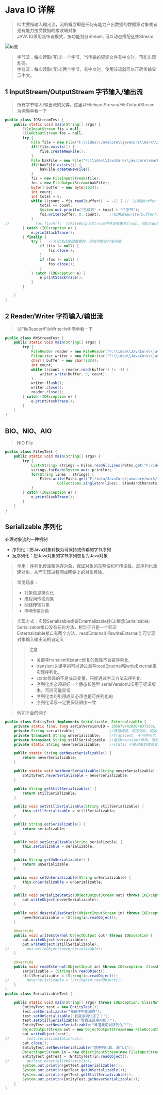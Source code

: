 # Java IO 详解
> IO主要指输入输出流，流的概念即是任何有能力产出数据的数据源对象或者是有能力接受数据的接收端对象  
> JAVA IO采用装饰者模式，按功能划分Stream, 可以动态搭配这些Stream

![io流](image/io/io.jpg)

> 字节流：每次读取(写出)一个字节，当传输的资源文件有中文时，可能出现乱码。     
> 字符流：每次读取(写出)两个字节，有中文时，使用该流就可以正确传输显示中文。

## 1 InputStream/OutputStream 字节输入/输出流
> 所有字节输入/输出流的父类，这里以FileInputStream/FileOutputStream为例简单看一下
```java
public class IOStreamTest {
    public static void main(String[] args) {
        FileInputStream fis = null;
        FileOutputStream fos = null;
        try {
            File file = new File("F:\\idea\\JavaCore\\javacore\\mark\\io.md");
            if(!file.exists()) {
                file.createNewFile();
            }
            File bakFile = new File("F:\\idea\\JavaCore\\javacore\\mark\\io_bak.md");
            if(!bakFile.exists()) {
                bakFile.createNewFile();
            }
            fis = new FileInputStream(file);
            fos = new FileOutputStream(bakFile);
            byte[] buffer = new byte[1024];
            int count;
            int total = 0;
            while ((count = fis.read(buffer)) != -1) { //一次读取buffer.length字节
                total += count;
                System.out.println("已读取" + total + "个字节");
                fos.write(buffer, 0, count);    //如果直接write(buffer),最后一次默认刷buffer.length
            }
//            fos.flush();  //FileOutputStream中并没有重写flush, 而OutputStream中的flush也啥都没做
        } catch (IOException e) {
            e.printStackTrace();
        } finally {
            try {   //关闭流还是很重要的，否则可能会产生问题
                if (fis != null) {
                    fis.close();
                }
                if (fos != null) {
                    fos.close();
                }
            } catch (IOException e) {
                e.printStackTrace();
            }
        }

    }
}
```

## 2 Reader/Writer 字符输入/输出流
> 以FileReader/FileWriter为例简单看一下
```java
public class RWStreamTest {
    public static void main(String[] args) {
        try {
            FileReader reader = new FileReader("F:\\idea\\JavaCore\\javacore\\mark\\io.md");
            FileWriter writer = new FileWriter("F:\\idea\\JavaCore\\javacore\\mark\\io_bak.md");
            char[] buffer = new char[1024];
            int count;
            while ((count = reader.read(buffer)) != -1) {
                writer.write(buffer, 0, count);
            }
            writer.flush();
            writer.close();
            reader.close();
        } catch (IOException e) {
            e.printStackTrace();
        }
    }
}
```
## BIO、NIO、AIO
> NIO File
```java
public class FilesTest {
    public static void main(String[] args) {
        try {
            List<String> strings = Files.readAllLines(Paths.get("F:/idea/JavaCore/javacore/mark/io.md"));
            strings.forEach(System.out::println);
            for(String lines : strings) {
                Files.write(Paths.get("F:/idea/JavaCore/javacore/mark/io_bak.md"), 
                        Collections.singleton(lines), StandardCharsets.UTF_8, StandardOpenOption.APPEND);
            }
        } catch (IOException e) {
            e.printStackTrace();
        }
    }
}
```

## Serializable 序列化
处理对象流的一种机制
* 序列化：把Java对象转换为可保持或传输的字节序列
* 反序列化：把Java对象的字节序列恢复为Java对象
> 作用：序列化传递和保存对象，保证对象的完整性和可传递性，反序列化重建对象，从而实现进程间或网络上的对象传输。
 
> 常见场景：
> * 对象信息持久化
> * 进程间传递对象
> * 网络传输对象
> * RMI传输对象

> 实现方式：实现Serializable或者Externalizable接口(继承Serializable)     
> Serializable接口没有任何方法，相当于只是一个标识        
> Externalizable接口有两个方法，readExternal()和writeExternal(),可实现对象输入输出流的自定义
> > 注意
> > * 关键字transient和static修复的属性不会被序列化,  
> > * transient关键字的可以通过重写readExternal和writeExternal来实现序列化,   
> > * static修饰的不是成员变量，只能通过手工方法去序列化
> > * 序列化类必须最好一个静态长整型 serialVersionUID用于标识版本，否则可能异常
> > * 序列化类的引用成员必须也是可序列化的
> > * 序列化读写一定要保证顺序一致

> 例如下面的例子
```java
public class EntityTest implements Serializable, Externalizable {
    private static final long serialVersionUID = 2056797420304837250L;
    private String serializable;                //普通成员，可序列化，但如果实现Externalizable的方法中没处理也不能序列化
    private transient String unSerializable;    //transient, 不可序列化
    private transient String stillSerializable; //虽然transient修饰，但如果实现Externalizable的方法中做处理也可序列化
    private static String neverSerializable;    //static 不是对象的成员变量，不能序列化，但可以手工添加序列化方法

    public static String getNeverSerializable() {
        return neverSerializable;
    }

    public static void setNeverSerializable(String neverSerializable) {
        EntityTest.neverSerializable = neverSerializable;
    }

    public String getStillSerializable() {
        return stillSerializable;
    }

    public void setStillSerializable(String stillSerializable) {
        this.stillSerializable = stillSerializable;
    }

    public String getSerializable() {
        return serializable;
    }

    public void setSerializable(String serializable) {
        this.serializable = serializable;
    }

    public String getUnSerializable() {
        return unSerializable;
    }

    public void setUnSerializable(String unSerializable) {
        this.unSerializable = unSerializable;
    }

    public void serializeStatic(ObjectOutputStream out) throws IOException {
        out.writeObject(neverSerializable);
    }

    public void deserializeStatic(ObjectInputStream in) throws IOException, ClassNotFoundException {
        neverSerializable = (String)in.readObject();
    }

    @Override
    public void writeExternal(ObjectOutput out) throws IOException {
        out.writeObject(serializable);
        out.writeObject(stillSerializable);
//        out.writeObject(neverSerializable);
    }

    @Override
    public void readExternal(ObjectInput in) throws IOException, ClassNotFoundException {
        serializable = (String)in.readObject();
        stillSerializable = (String)in.readObject();
//        neverSerializable = (String)in.readObject();
    }
}
public class SerializableTest {

    public static void main(String[] args) throws IOException, ClassNotFoundException {
        EntityTest test = new EntityTest();
        test.setSerializable("我是序列化属性");
        test.setUnSerializable("我就序列化不了？");
        test.setStillSerializable("看我还是序列化了");
        EntityTest.setNeverSerializable("难道我可以序列化？");
        ObjectOutputStream out = new ObjectOutputStream(new FileOutputStream(new File("D:\\serializable.txt")));
        out.writeObject(test);
//        test.serializeStatic(out);
        out.close();
        EntityTest.setNeverSerializable("想序列化我，没门儿");
        ObjectInputStream in = new ObjectInputStream(new FileInputStream(new File("D:\\serializable.txt")));
        EntityTest getTest = (EntityTest)in.readObject();
//        getTest.deserializeStatic(in);
        System.out.println(getTest.getSerializable());
        System.out.println(getTest.getUnSerializable());
        System.out.println(getTest.getStillSerializable());
        System.out.println(EntityTest.getNeverSerializable());
    }
}

```